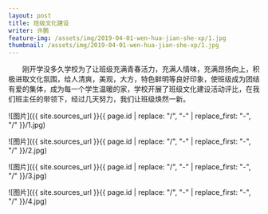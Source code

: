 ```yaml
---
layout: post
title: 班级文化建设
writer: 许鹏
feature-img: /assets/img/2019-04-01-wen-hua-jian-she-xp/1.jpg
thumbnail: /assets/img/2019-04-01-wen-hua-jian-she-xp/1.jpg
---
```

&emsp;&emsp;刚开学没多久学校为了让班级充满青春活力，充满人情味，充满昂扬向上，积极进取文化氛围，给人清爽，美观，大方，特色鲜明等良好印象，使班级成为团结有爱的集体，成为每一个学生温暖的家，学校开展了班级文化建设活动评比，在我们班主任的带领下，经过几天努力，我们让班级焕然一新。

![图片]({{ site.sources_url }}{{ page.id | replace: "/", "-" | replace_first: "-", "/" }}/1.jpg)

![图片]({{ site.sources_url }}{{ page.id | replace: "/", "-" | replace_first: "-", "/" }}/2.jpg)

![图片]({{ site.sources_url }}{{ page.id | replace: "/", "-" | replace_first: "-", "/" }}/3.jpg)

![图片]({{ site.sources_url }}{{ page.id | replace: "/", "-" | replace_first: "-", "/" }}/4.jpg)
